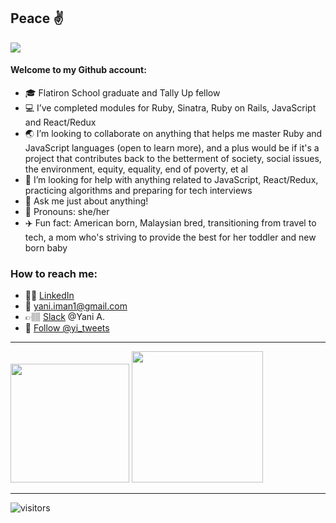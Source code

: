 ## Peace :v:

<!--**yani82/yani82** is a ✨ _special_ ✨ repository because its `README.md` (this file) appears on your GitHub profile.--> 

![](https://media.giphy.com/media/vIGwkHlazI3Jqsp5aE/giphy.gif)


#### Welcome to my Github account:

- :mortar_board: Flatiron School graduate and Tally Up fellow  
- :computer: I’ve completed modules for Ruby, Sinatra, Ruby on Rails, JavaScript and React/Redux 
- :earth_asia: I’m looking to collaborate on anything that helps me master Ruby and JavaScript languages (open to learn more), and a plus would be if it's a project that contributes back to the betterment of society, social issues, the environment, equity, equality, end of poverty, et al 
- 🤔 I’m looking for help with anything related to JavaScript, React/Redux, practicing algorithms and preparing for tech interviews 
- 💬 Ask me just about anything! 
- :hibiscus: Pronouns: she/her
- :airplane: Fun fact: American born, Malaysian bred, transitioning from travel to tech, a mom who's striving to provide the best for her toddler and new born baby 

### How to reach me:
- 💁🏽 [LinkedIn](https://www.linkedin.com/in/nuryaniiman/) <br/>
- 📧 yani.iman1@gmail.com
- 👉🏽 [Slack](https://slack.com/) @Yani A. <br/>
- 🐤 <a href="https://twitter.com/yi_tweets?ref_src=twsrc%5Etfw" class="twitter-follow-button" data-show-count="false">Follow @yi_tweets</a>

<hr>
<img height="190em" src="https://github-readme-stats.vercel.app/api?username=yani82&show_icons=true&hide_border=true&&count_private=true&include_all_commits=true" /> <img height="210em" src="https://github-readme-stats.vercel.app/api/top-langs/?username=yani82"/>
<hr>


![visitors](https://visitor-badge.glitch.me/badge?page_id=${yani82}.${yani82})

<audio>
         <source src = "/play whoomp" type = "audio">
</audio>
